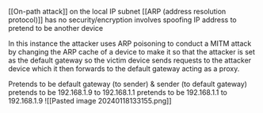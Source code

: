 [[On-path attack]] on the local IP subnet
[[ARP (address resolution protocol)]] has no security/encryption
involves spoofing IP address to pretend to be another device

In this instance the attacker uses ARP poisoning to conduct a MITM attack by changing the ARP cache of a device to make it so that the attacker is set as the default gateway so the victim device sends requests to the attacker device which it then forwards to the default gateway acting as a proxy.

Pretends to be default gateway (to sender) & sender (to default gateway)
pretends to be 192.168.1.9 to 192.168.1.1
pretends to be 192.168.1.1 to 192.168.1.9
![[Pasted image 20240118133155.png]]
  
